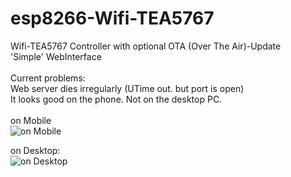 # esp8266-Wifi-TEA5767<br>
Wifi-TEA5767 Controller with optional OTA (Over The Air)-Update <br>
'Simple' WebInterface<br>
<br>
Current problems:<br>
Web server dies irregularly (UTime out. but port is open)<br>
It looks good on the phone. Not on the desktop PC. <br>
<br>
on Mobile<br>
![on Mobile](https://raw.githubusercontent.com/petergeher/esp8266-Wifi-TEA5767/master/Screenshot_Mobile.jpg)<br>

on Desktop:<br>
![on Desktop](https://raw.githubusercontent.com/petergeher/esp8266-Wifi-TEA5767/master/Screenshot_Desktop.png)<br>


